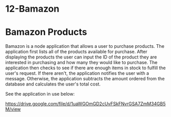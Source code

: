 # 12-Bamazon

<h1>Bamazon Products</h1>

<p>Bamazon is a node application that allows a user to purchase products.  The application first lists all of the products available for purchase.  After displaying the products the user can input the ID of the product they are interested in purchasing and how many they would like to purchase.  The application then checks to see if there are enough items in stock to fulfill the user's request.  If there aren't, the application notifies the user with a message.  Otherwise, the application subtracts the amount ordered from the database and calculates the user's total cost.</p>

See the application in use below:

https://drive.google.com/file/d/1uaWGOmGD2cUvFSkFNvrGSA7ZmM34GB5M/view


